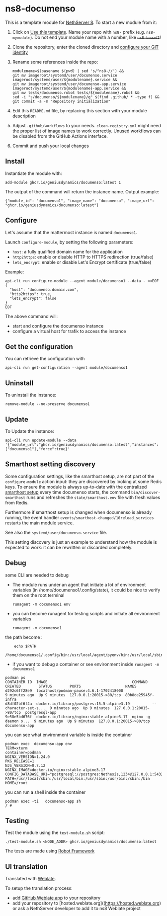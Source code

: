 # ns8-documenso

This is a template module for [NethServer 8](https://github.com/NethServer/ns8-core).
To start a new module from it:

1. Click on [Use this template](https://github.com/NethServer/ns8-documenso/generate).
   Name your repo with `ns8-` prefix (e.g. `ns8-mymodule`). 
   Do not end your module name with a number, like ~~`ns8-baaad2`~~!

1. Clone the repository, enter the cloned directory and
   [configure your GIT identity](https://git-scm.com/book/en/v2/Getting-Started-First-Time-Git-Setup#_your_identity)

1. Rename some references inside the repo:
   ```
   modulename=$(basename $(pwd) | sed 's/^ns8-//') &&
   git mv imageroot/systemd/user/documenso.service imageroot/systemd/user/${modulename}.service &&
   git mv imageroot/systemd/user/documenso-app.service imageroot/systemd/user/${modulename}-app.service && 
   git mv tests/documenso.robot tests/${modulename}.robot &&
   sed -i "s/documenso/${modulename}/g" $(find .github/ * -type f) &&
   git commit -a -m "Repository initialization"
   ```

1. Edit this `README.md` file, by replacing this section with your module
   description

1. Adjust `.github/workflows` to your needs. `clean-registry.yml` might
   need the proper list of image names to work correctly. Unused workflows
   can be disabled from the GitHub Actions interface.

1. Commit and push your local changes

## Install

Instantiate the module with:

    add-module ghcr.io/geniusdynamics/documenso:latest 1

The output of the command will return the instance name.
Output example:

    {"module_id": "documenso1", "image_name": "documenso", "image_url": "ghcr.io/geniusdynamics/documenso:latest"}

## Configure

Let's assume that the mattermost instance is named `documenso1`.

Launch `configure-module`, by setting the following parameters:
- `host`: a fully qualified domain name for the application
- `http2https`: enable or disable HTTP to HTTPS redirection (true/false)
- `lets_encrypt`: enable or disable Let's Encrypt certificate (true/false)


Example:

```
api-cli run configure-module --agent module/documenso1 --data - <<EOF
{
  "host": "documenso.domain.com",
  "http2https": true,
  "lets_encrypt": false
}
EOF
```

The above command will:
- start and configure the documenso instance
- configure a virtual host for trafik to access the instance

## Get the configuration
You can retrieve the configuration with

```
api-cli run get-configuration --agent module/documenso1
```

## Uninstall

To uninstall the instance:

    remove-module --no-preserve documenso1

## Update

To Update the instance:

    api-cli run update-module --data '{"module_url":"ghcr.io/geniusdynamics/documenso:latest","instances":["documenso1"],"force":true}'

## Smarthost setting discovery

Some configuration settings, like the smarthost setup, are not part of the
`configure-module` action input: they are discovered by looking at some
Redis keys.  To ensure the module is always up-to-date with the
centralized [smarthost
setup](https://geniusdynamics.github.io/ns8-core/core/smarthost/) every time
documenso starts, the command `bin/discover-smarthost` runs and refreshes
the `state/smarthost.env` file with fresh values from Redis.

Furthermore if smarthost setup is changed when documenso is already
running, the event handler `events/smarthost-changed/10reload_services`
restarts the main module service.

See also the `systemd/user/documenso.service` file.

This setting discovery is just an example to understand how the module is
expected to work: it can be rewritten or discarded completely.

## Debug

some CLI are needed to debug

- The module runs under an agent that initiate a lot of environment variables (in /home/documenso1/.config/state), it could be nice to verify them
on the root terminal

    `runagent -m documenso1 env`

- you can become runagent for testing scripts and initiate all environment variables
  
    `runagent -m documenso1`

 the path become : 
```
    echo $PATH
    /home/documenso1/.config/bin:/usr/local/agent/pyenv/bin:/usr/local/sbin:/usr/local/bin:/usr/sbin:/usr/bin:/usr/
```

- if you want to debug a container or see environment inside
 `runagent -m documenso1`
 ```
podman ps
CONTAINER ID  IMAGE                                      COMMAND               CREATED        STATUS        PORTS                    NAMES
d292c6ff28e9  localhost/podman-pause:4.6.1-1702418000                          9 minutes ago  Up 9 minutes  127.0.0.1:20015->80/tcp  80b8de25945f-infra
d8df02bf6f4a  docker.io/library/postgres:15.5-alpine3.19          --character-set-s...  9 minutes ago  Up 9 minutes  127.0.0.1:20015->80/tcp  postgresql-app
9e58e5bd676f  docker.io/library/nginx:stable-alpine3.17  nginx -g daemon o...  9 minutes ago  Up 9 minutes  127.0.0.1:20015->80/tcp  documenso-app
```

you can see what environment variable is inside the container
```
podman exec  documenso-app env
TERM=xterm
container=podman
NGINX_VERSION=1.24.0
PKG_RELEASE=1
NJS_VERSION=0.7.12
NGINX_IMAGE=docker.io/nginx:stable-alpine3.17
CONFIG_DATABASE_URI="postgresql://postgres:Nethesis,1234@127.0.0.1:5432/toto"
PATH=/usr/local/sbin:/usr/local/bin:/usr/sbin:/usr/bin:/sbin:/bin
HOME=/root
```

you can run a shell inside the container

```
podman exec -ti   documenso-app sh
/ # 
```
## Testing

Test the module using the `test-module.sh` script:


    ./test-module.sh <NODE_ADDR> ghcr.io/geniusdynamics/documenso:latest

The tests are made using [Robot Framework](https://robotframework.org/)

## UI translation

Translated with [Weblate](https://hosted.weblate.org/projects/ns8/).

To setup the translation process:

- add [GitHub Weblate app](https://docs.weblate.org/en/latest/admin/continuous.html#github-setup) to your repository
- add your repository to [hosted.weblate.org]((https://hosted.weblate.org) or ask a NethServer developer to add it to ns8 Weblate project
